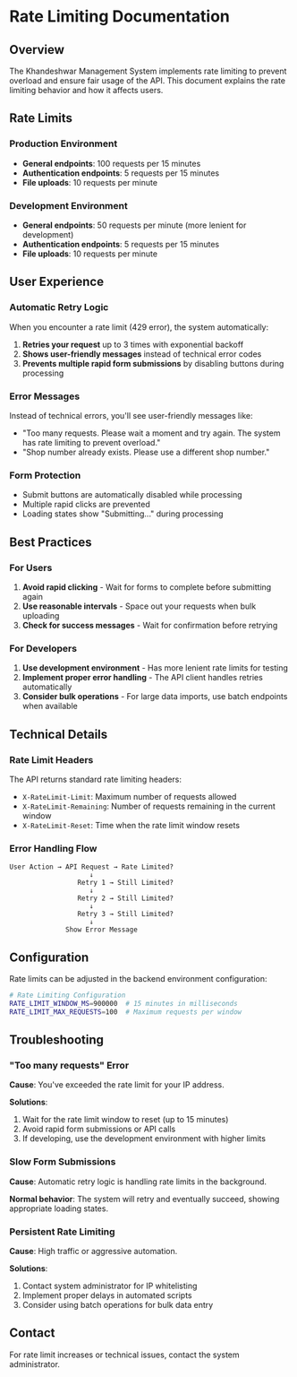 # Rate Limiting Documentation

## Overview

The Khandeshwar Management System implements rate limiting to prevent overload and ensure fair usage of the API. This document explains the rate limiting behavior and how it affects users.

## Rate Limits

### Production Environment
- **General endpoints**: 100 requests per 15 minutes
- **Authentication endpoints**: 5 requests per 15 minutes  
- **File uploads**: 10 requests per minute

### Development Environment
- **General endpoints**: 50 requests per minute (more lenient for development)
- **Authentication endpoints**: 5 requests per 15 minutes
- **File uploads**: 10 requests per minute

## User Experience

### Automatic Retry Logic
When you encounter a rate limit (429 error), the system automatically:

1. **Retries your request** up to 3 times with exponential backoff
2. **Shows user-friendly messages** instead of technical error codes
3. **Prevents multiple rapid form submissions** by disabling buttons during processing

### Error Messages
Instead of technical errors, you'll see user-friendly messages like:
- "Too many requests. Please wait a moment and try again. The system has rate limiting to prevent overload."
- "Shop number already exists. Please use a different shop number."

### Form Protection
- Submit buttons are automatically disabled while processing
- Multiple rapid clicks are prevented
- Loading states show "Submitting..." during processing

## Best Practices

### For Users
1. **Avoid rapid clicking** - Wait for forms to complete before submitting again
2. **Use reasonable intervals** - Space out your requests when bulk uploading
3. **Check for success messages** - Wait for confirmation before retrying

### For Developers
1. **Use development environment** - Has more lenient rate limits for testing
2. **Implement proper error handling** - The API client handles retries automatically
3. **Consider bulk operations** - For large data imports, use batch endpoints when available

## Technical Details

### Rate Limit Headers
The API returns standard rate limiting headers:
- `X-RateLimit-Limit`: Maximum number of requests allowed
- `X-RateLimit-Remaining`: Number of requests remaining in the current window
- `X-RateLimit-Reset`: Time when the rate limit window resets

### Error Handling Flow
```
User Action → API Request → Rate Limited?
                    ↓
                 Retry 1 → Still Limited?
                    ↓  
                 Retry 2 → Still Limited?
                    ↓
                 Retry 3 → Still Limited?
                    ↓
              Show Error Message
```

## Configuration

Rate limits can be adjusted in the backend environment configuration:

```bash
# Rate Limiting Configuration
RATE_LIMIT_WINDOW_MS=900000  # 15 minutes in milliseconds
RATE_LIMIT_MAX_REQUESTS=100  # Maximum requests per window
```

## Troubleshooting

### "Too many requests" Error
**Cause**: You've exceeded the rate limit for your IP address.

**Solutions**:
1. Wait for the rate limit window to reset (up to 15 minutes)
2. Avoid rapid form submissions or API calls
3. If developing, use the development environment with higher limits

### Slow Form Submissions
**Cause**: Automatic retry logic is handling rate limits in the background.

**Normal behavior**: The system will retry and eventually succeed, showing appropriate loading states.

### Persistent Rate Limiting
**Cause**: High traffic or aggressive automation.

**Solutions**:
1. Contact system administrator for IP whitelisting
2. Implement proper delays in automated scripts
3. Consider using batch operations for bulk data entry

## Contact

For rate limit increases or technical issues, contact the system administrator.